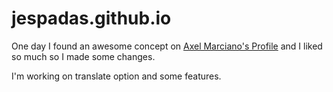 # jespadas.github.io

One day I found an awesome concept on [Axel Marciano's Profile](https://github.com/axelmarciano/My-Landing-Page) and I liked so much so I made some changes.

I'm working on translate option and some features.
